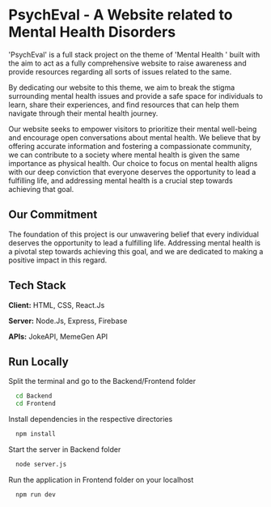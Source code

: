 
# PsychEval - A Website related to Mental Health Disorders

'PsychEval' is a full stack project on the theme of 'Mental Health ' built with the aim to act as a fully comprehensive website to raise awareness and provide resources regarding all sorts of issues related to the same.   

By dedicating our website to this theme, we aim to break the stigma surrounding mental health issues and provide a safe space for individuals to learn, share their experiences, and find resources that can help them navigate through their mental health journey.

Our website seeks to empower visitors to prioritize their mental well-being and encourage open conversations about mental health. We believe that by offering accurate information and fostering a compassionate community, we can contribute to a society where mental health is given the same importance as physical health. Our choice to focus on mental health aligns with our deep conviction that everyone deserves the opportunity to lead a fulfilling life, and addressing mental health is a crucial step towards achieving that goal. 
 
## Our Commitment

The foundation of this project is our unwavering belief that every individual deserves the opportunity to lead a fulfilling life. Addressing mental health is a pivotal step towards achieving this goal, and we are dedicated to making a positive impact in this regard.

## Tech Stack

**Client:** HTML, CSS, React.Js

**Server:** Node.Js, Express, Firebase

**APIs:** JokeAPI, MemeGen API


## Run Locally

Split the terminal and go to the Backend/Frontend folder

```bash
  cd Backend
  cd Frontend
```

Install dependencies in the respective directories

```bash
  npm install
```


Start the server in Backend folder

```bash
  node server.js
```

Run the application in Frontend folder on your localhost

```bash
  npm run dev
```

